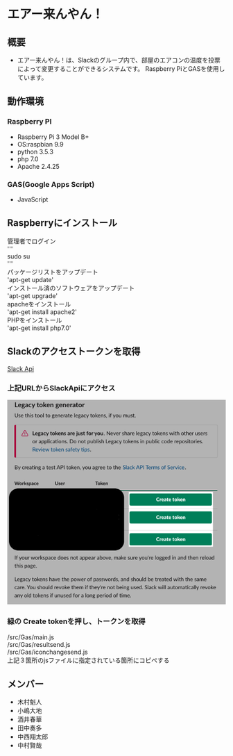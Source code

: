 
# エアー来んやん！
## 概要
 - エアー来んやん！は、Slackのグループ内で、部屋のエアコンの温度を投票によって変更することができるシステムです。
 Raspberry PiとGASを使用しています。
## 動作環境
### Raspberry PI
- Raspberry Pi 3 Model B+  
- OS:raspbian 9.9  
- python 3.5.3  
- php 7.0  
- Apache 2.4.25  
### GAS(Google Apps Script)
- JavaScript   

## Raspberryにインストール
管理者でログイン  
'''   
sudo su    
'''  
パッケージリストをアップデート  
'apt-get update'  
インストール済のソフトウェアをアップデート  
'apt-get upgrade'  
apacheをインストール  
'apt-get install apache2'  
PHPをインストール  
'apt-get install php7.0'

## Slackのアクセストークンを取得
[Slack Api](https://api.slack.com/custom-integrations/legacy-tokens)  
### 上記URLからSlackApiにアクセス
![token](tokenimg.png)
### 緑の Create tokenを押し、トークンを取得  
/src/Gas/main.js  
/src/Gas/resultsend.js  
/src/Gas/iconchangesend.js  
上記３箇所のjsファイルに指定されている箇所にコピペする  

## メンバー
- 木村魁人  
- 小嶋大地  
- 酒井春華  
- 田中奏多  
- 中西翔太郎  
- 中村賢哉  
